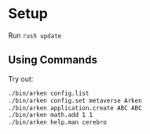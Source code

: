 # Setup

Run `rush update`

## Using Commands

Try out:

```bash
./bin/arken config.list
./bin/arken config.set metaverse Arken
./bin/arken application.create ABC ABC
./bin/arken math.add 1 1
./bin/arken help.man cerebro
```
